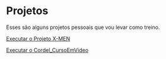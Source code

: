# Projetos
 Esses são alguns projetos pessoais que vou levar como treino.


<a href="https://xc4i0.github.io/Projetos/Projeto_X-men/"> Executar o Projeto X-MEN

<a href="https://xc4i0.github.io/Projetos/Cordel_CursoEmVideo/"> Executar o Cordel_CursoEmVideo